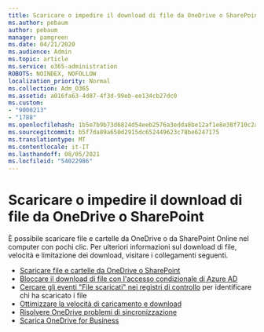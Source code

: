 ```yaml
---
title: Scaricare o impedire il download di file da OneDrive o SharePoint
ms.author: pebaum
author: pebaum
manager: pamgreen
ms.date: 04/21/2020
ms.audience: Admin
ms.topic: article
ms.service: o365-administration
ROBOTS: NOINDEX, NOFOLLOW
localization_priority: Normal
ms.collection: Adm_O365
ms.assetid: a016fa63-4d87-4f3d-99eb-ee134cb27dc0
ms.custom:
- "9000213"
- "1788"
ms.openlocfilehash: 1b5e7b9b73d6824d54eeb2576a3edda8be12af1e8e38f710c2ab4077482dff9b
ms.sourcegitcommit: b5f7da89a650d2915dc652449623c78be6247175
ms.translationtype: MT
ms.contentlocale: it-IT
ms.lasthandoff: 08/05/2021
ms.locfileid: "54022986"
---
```

# <a name="download-or-prevent-download-of-files-from-onedrive-or-sharepoint"></a>Scaricare o impedire il download di file da OneDrive o SharePoint

È possibile scaricare file e cartelle da OneDrive o da SharePoint Online nel computer con pochi clic. Per ulteriori informazioni sul download di file, velocità e limitazione dei download, visitare i collegamenti seguenti.

- [Scaricare file e cartelle da OneDrive o SharePoint](https://support.office.com/article/Download-files-and-folders-from-OneDrive-or-SharePoint-5c7397b7-19c7-4893-84fe-d02e8fa5df05)
- [Bloccare il download di file con l'accesso condizionale di Azure AD](https://docs.microsoft.com/cloud-app-security/use-case-proxy-block-session-aad#create-a-block-download-policy-for-unmanaged-devices)
- [Cercare gli eventi "File scaricati" nei registri di controllo](https://docs.microsoft.com/microsoft-365/compliance/search-the-audit-log-in-security-and-compliance?view=o365-worldwide#file-and-page-activities) per identificare chi ha scaricato i file
- [Ottimizzare la velocità di caricamento e download](https://support.office.com/article/Maximize-upload-and-download-speed-8eeadfb8-501f-406d-997b-98ab6ff67f43)
- [Risolvere OneDrive problemi di sincronizzazione](https://support.office.com/article/Fix-OneDrive-sync-problems-83ab0d8a-8400-45b0-8dcf-dc8aa8a6bcf8)
- [Scarica OneDrive for Business](https://onedrive.live.com/about/download/)

